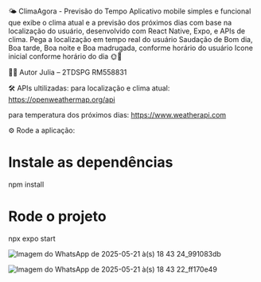 🌤️ ClimaAgora - Previsão do Tempo
Aplicativo mobile simples e funcional que exibe o clima atual e a previsão dos próximos dias com base na localização do usuário, desenvolvido com React Native, Expo, e APIs de clima.
Pega a localização em tempo real do usuário
Saudação de Bom dia, Boa tarde, Boa noite e Boa madrugada, conforme horário do usuário
Icone inicial conforme horário do dia 🌞🌙

👩‍💻 Autor
Julia – 2TDSPG RM558831

🛠️ APIs ultilizadas: 
para localização e clima atual:
https://openweathermap.org/api

para temperatura dos próximos dias:
https://www.weatherapi.com

⚙️ Rode a aplicação: 
# Instale as dependências
npm install

# Rode o projeto
npx expo start


![Imagem do WhatsApp de 2025-05-21 à(s) 18 43 24_991083db](https://github.com/user-attachments/assets/71140e6c-7b65-4147-a59d-9ccff52668b1)

![Imagem do WhatsApp de 2025-05-21 à(s) 18 43 22_ff170e49](https://github.com/user-attachments/assets/5bf90264-a5d5-4714-987f-6482de023623)
